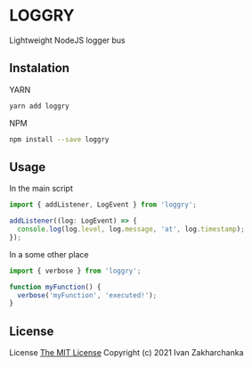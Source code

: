 # LOGGRY

Lightweight NodeJS logger bus

## Instalation
YARN
```bash
yarn add loggry
```

NPM
```bash
npm install --save loggry
```

## Usage

In the main script
```typescript
import { addListener, LogEvent } from 'loggry';

addListener((log: LogEvent) => {
  console.log(log.level, log.message, 'at', log.timestamp);
});
```

In a some other place
```typescript
import { verbose } from 'loggry';

function myFunction() {
  verbose('myFunction', 'executed!');
}
```

## License

License [The MIT License](http://opensource.org/licenses/MIT)
Copyright (c) 2021 Ivan Zakharchanka

[npm-url]: https://www.npmjs.com/package/loggry
[downloads-image]: https://img.shields.io/npm/dw/loggry.svg?maxAge=43200
[npm-image]: https://img.shields.io/npm/v/loggry.svg?maxAge=43200
[github-url]: https://github.com/3axap4eHko/loggry/actions/workflows/cicd.yml
[github-image]: https://github.com/3axap4eHko/loggry/actions/workflows/cicd.yml/badge.svg
[codecov-url]: https://codecov.io/gh/3axap4eHko/loggry
[codecov-image]: https://codecov.io/gh/3axap4eHko/loggry/branch/master/graph/badge.svg?token=JZ8QCGH6PI
[codeclimate-url]: https://codeclimate.com/github/3axap4eHko/loggry/maintainability
[codeclimate-image]: https://api.codeclimate.com/v1/badges/0ba20f27f6db2b0fec8c/maintainability
[snyk-url]: https://snyk.io/test/npm/loggry/latest
[snyk-image]: https://img.shields.io/snyk/vulnerabilities/github/3axap4eHko/loggry.svg?maxAge=43200
